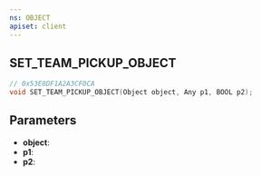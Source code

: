 ```yaml
---
ns: OBJECT
apiset: client
---
```

## SET_TEAM_PICKUP_OBJECT

```c
// 0x53E0DF1A2A3CF0CA
void SET_TEAM_PICKUP_OBJECT(Object object, Any p1, BOOL p2);
```


## Parameters
* **object**:
* **p1**:
* **p2**: